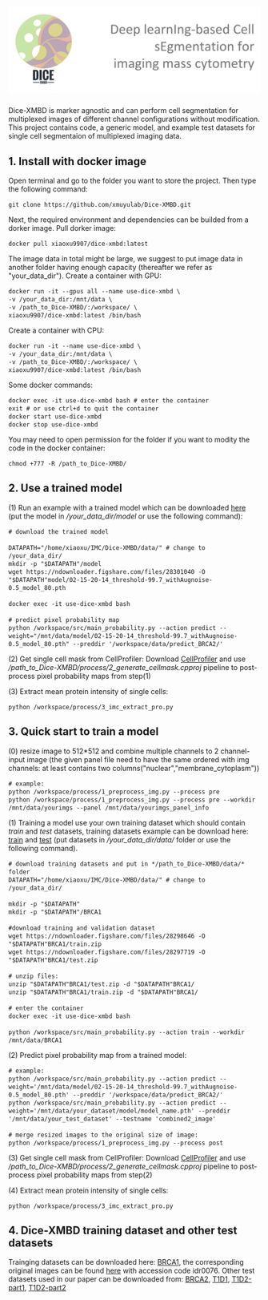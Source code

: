 # ![image](https://raw.githubusercontent.com/xmuyulab/Dice-XMBD/main/figure/Dice-XMBD.jpg)
[comment]:<img src="https://raw.githubusercontent.com/xmuyulab/Dice-XMBD/main/figure/Dice-XMBD.jpg" align=center />
Dice-XMBD is marker agnostic and can perform cell segmentation for multiplexed images of different channel configurations without modification. This project contains code, a generic model, and example test datasets for single cell segmentaion of multiplexed imaging data. 

## 1. Install with docker image
Open terminal and go to the folder you want to store the project. Then type the following command:
```
git clone https://github.com/xmuyulab/Dice-XMBD.git
```

Next, the required environment and dependencies can be builded from a dorker image.
Pull dorker image:
```
docker pull xiaoxu9907/dice-xmbd:latest
```

The image data in total might be large, we suggest to put image data in another folder having enough capacity (thereafter we refer as "your_data_dir").
Create a container with GPU:
```
docker run -it --gpus all --name use-dice-xmbd \
-v /your_data_dir:/mnt/data \
-v /path_to_Dice-XMBD/:/workspace/ \
xiaoxu9907/dice-xmbd:latest /bin/bash
```

Create a container with CPU:
```
docker run -it --name use-dice-xmbd \
-v /your_data_dir:/mnt/data \
-v /path_to_Dice-XMBD/:/workspace/ \
xiaoxu9907/dice-xmbd:latest /bin/bash
```

Some docker commands:
```
docker exec -it use-dice-xmbd bash # enter the container
exit # or use ctrl+d to quit the container
docker start use-dice-xmbd
docker stop use-dice-xmbd
```

You may need to open permission for the folder if you want to modity the code in the docker container:
```
chmod +777 -R /path_to_Dice-XMBD/
```

## 2. Use a trained model
(1) Run an example with a trained model which can be downloaded [here](https://ndownloader.figshare.com/files/28301040) (put the model in */your_data_dir/model* or use the following command):
```
# download the trained model

DATAPATH="/home/xiaoxu/IMC/Dice-XMBD/data/" # change to /your_data_dir/
mkdir -p "$DATAPATH"/model
wget https://ndownloader.figshare.com/files/28301040 -O "$DATAPATH"model/02-15-20-14_threshold-99.7_withAugnoise-0.5_model_80.pth

docker exec -it use-dice-xmbd bash

# predict pixel probability map
python /workspace/src/main_probability.py --action predict --weight="/mnt/data/model/02-15-20-14_threshold-99.7_withAugnoise-0.5_model_80.pth" --preddir '/workspace/data/predict_BRCA2/'
```

(2) Get single cell mask from CellProfiler:
Download [CellProfiler](https://cellprofiler.org/previous-releases) and use */path_to_Dice-XMBD/process/2_generate_cellmask.cpproj* pipeline to post-process pixel probability maps from step(1)

(3) Extract mean protein intensity of single cells:
```
python /workspace/process/3_imc_extract_pro.py 
```


## 3. Quick start to train a model
(0) resize image to 512*512 and combine multiple channels to 2 channel-input image (the given panel file need to have the same ordered with img channels: at least contains two columns("nuclear","membrane_cytoplasm"))
```
# example: 
python /workspace/process/1_preprocess_img.py --process pre
python /workspace/process/1_preprocess_img.py --process pre --workdir /mnt/data/yourimgs --panel /mnt/data/yourimgs_panel_info
```

(1) Training a model use your own training dataset which should contain *train* and *test* datasets, training datasets example can be download here: [train](https://ndownloader.figshare.com/files/28298646) and [test](https://ndownloader.figshare.com/files/28297719) (put datasets in */your_data_dir/data/* folder or use the following command).
```
# download training datasets and put in */path_to_Dice-XMBD/data/* folder
DATAPATH="/home/xiaoxu/IMC/Dice-XMBD/data/" # change to /your_data_dir/

mkdir -p "$DATAPATH"
mkdir -p "$DATAPATH"/BRCA1

#download training and validation dataset
wget https://ndownloader.figshare.com/files/28298646 -O "$DATAPATH"BRCA1/train.zip
wget https://ndownloader.figshare.com/files/28297719 -O "$DATAPATH"BRCA1/test.zip

# unzip files:
unzip "$DATAPATH"BRCA1/test.zip -d "$DATAPATH"BRCA1/
unzip "$DATAPATH"BRCA1/train.zip -d "$DATAPATH"BRCA1/

# enter the container
docker exec -it use-dice-xmbd bash

python /workspace/src/main_probability.py --action train --workdir /mnt/data/BRCA1
```

(2) Predict pixel probability map from a trained model:
```
# example: 
python /workspace/src/main_probability.py --action predict --weight='/mnt/data/model/02-15-20-14_threshold-99.7_withAugnoise-0.5_model_80.pth' --preddir '/workspace/data/predict_BRCA2/'
python /workspace/src/main_probability.py --action predict --weight='/mnt/data/your_dataset/model/model_name.pth' --preddir '/mnt/data/your_test_dataset' --testname 'combined2_image'

# merge resized images to the original size of image:
python /workspace/process/1_preprocess_img.py --process post
```

(3) Get single cell mask from CellProfiler:
Download [CellProfiler](https://cellprofiler.org/previous-releases) and use */path_to_Dice-XMBD/process/2_generate_cellmask.cpproj* pipeline to post-process pixel probability maps from step(2)

(4) Extract mean protein intensity of single cells:
```
python /workspace/process/3_imc_extract_pro.py 
```


## 4. Dice-XMBD training dataset and other test datasets
Trainging datasets can be downloaded here: [BRCA1](https://ndownloader.figshare.com/files/28298646), the corresponding original images can be found [here](https://idr.openmicroscopy.org/about/download.html) with accession code idr0076. 
Other test datasets used in our paper can be downloaded from: [BRCA2](https://zenodo.org/record/3518284#.YLnmlS8RquU), [T1D1](https://data.mendeley.com/datasets/cydmwsfztj/1), [T1D2-part1](https://data.mendeley.com/datasets/9b262xmtm9/1), [T1D2-part2](https://data.mendeley.com/datasets/xbxnfg2zfs/1)
